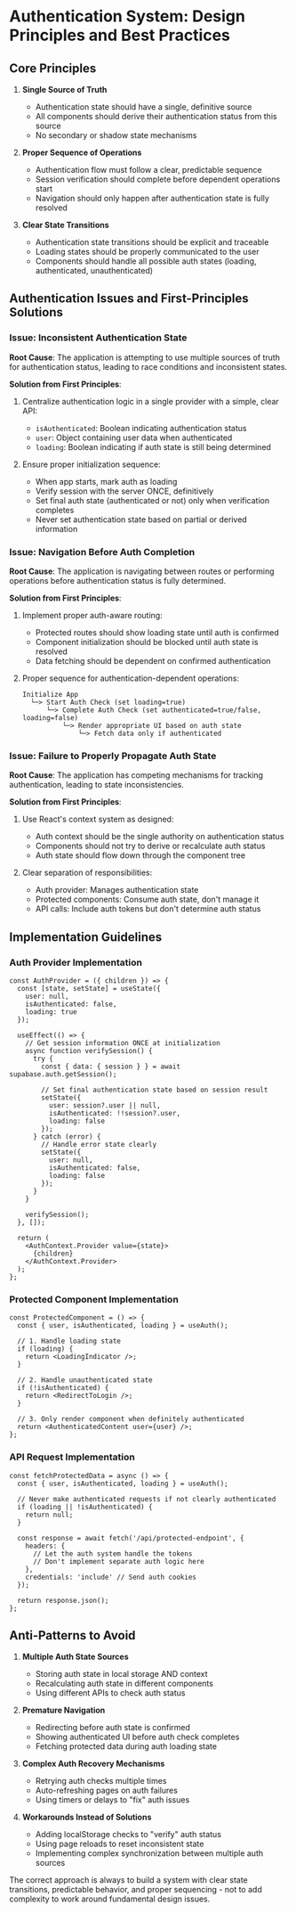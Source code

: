 # Authentication System: Design Principles and Best Practices

## Core Principles

1. **Single Source of Truth**
   - Authentication state should have a single, definitive source
   - All components should derive their authentication status from this source
   - No secondary or shadow state mechanisms

2. **Proper Sequence of Operations**
   - Authentication flow must follow a clear, predictable sequence
   - Session verification should complete before dependent operations start
   - Navigation should only happen after authentication state is fully resolved

3. **Clear State Transitions**
   - Authentication state transitions should be explicit and traceable
   - Loading states should be properly communicated to the user
   - Components should handle all possible auth states (loading, authenticated, unauthenticated)

## Authentication Issues and First-Principles Solutions

### Issue: Inconsistent Authentication State

**Root Cause**: The application is attempting to use multiple sources of truth for authentication status, leading to race conditions and inconsistent states.

**Solution from First Principles**:

1. Centralize authentication logic in a single provider with a simple, clear API:
   - `isAuthenticated`: Boolean indicating authentication status
   - `user`: Object containing user data when authenticated
   - `loading`: Boolean indicating if auth state is still being determined

2. Ensure proper initialization sequence:
   - When app starts, mark auth as loading
   - Verify session with the server ONCE, definitively
   - Set final auth state (authenticated or not) only when verification completes
   - Never set authentication state based on partial or derived information

### Issue: Navigation Before Auth Completion

**Root Cause**: The application is navigating between routes or performing operations before authentication status is fully determined.

**Solution from First Principles**:

1. Implement proper auth-aware routing:
   - Protected routes should show loading state until auth is confirmed
   - Component initialization should be blocked until auth state is resolved
   - Data fetching should be dependent on confirmed authentication

2. Proper sequence for authentication-dependent operations:
   ```
   Initialize App
     └─> Start Auth Check (set loading=true)
         └─> Complete Auth Check (set authenticated=true/false, loading=false)
             └─> Render appropriate UI based on auth state
                 └─> Fetch data only if authenticated
   ```

### Issue: Failure to Properly Propagate Auth State

**Root Cause**: The application has competing mechanisms for tracking authentication, leading to state inconsistencies.

**Solution from First Principles**:

1. Use React's context system as designed:
   - Auth context should be the single authority on authentication status
   - Components should not try to derive or recalculate auth status
   - Auth state should flow down through the component tree

2. Clear separation of responsibilities:
   - Auth provider: Manages authentication state
   - Protected components: Consume auth state, don't manage it
   - API calls: Include auth tokens but don't determine auth status

## Implementation Guidelines

### Auth Provider Implementation

```tsx
const AuthProvider = ({ children }) => {
  const [state, setState] = useState({
    user: null,
    isAuthenticated: false,
    loading: true
  });

  useEffect(() => {
    // Get session information ONCE at initialization
    async function verifySession() {
      try {
        const { data: { session } } = await supabase.auth.getSession();
        
        // Set final authentication state based on session result
        setState({
          user: session?.user || null,
          isAuthenticated: !!session?.user,
          loading: false
        });
      } catch (error) {
        // Handle error state clearly
        setState({
          user: null,
          isAuthenticated: false,
          loading: false
        });
      }
    }
    
    verifySession();
  }, []);

  return (
    <AuthContext.Provider value={state}>
      {children}
    </AuthContext.Provider>
  );
};
```

### Protected Component Implementation

```tsx
const ProtectedComponent = () => {
  const { user, isAuthenticated, loading } = useAuth();
  
  // 1. Handle loading state
  if (loading) {
    return <LoadingIndicator />;
  }
  
  // 2. Handle unauthenticated state
  if (!isAuthenticated) {
    return <RedirectToLogin />;
  }
  
  // 3. Only render component when definitely authenticated
  return <AuthenticatedContent user={user} />;
};
```

### API Request Implementation

```tsx
const fetchProtectedData = async () => {
  const { user, isAuthenticated, loading } = useAuth();
  
  // Never make authenticated requests if not clearly authenticated
  if (loading || !isAuthenticated) {
    return null;
  }
  
  const response = await fetch('/api/protected-endpoint', {
    headers: {
      // Let the auth system handle the tokens
      // Don't implement separate auth logic here
    },
    credentials: 'include' // Send auth cookies
  });
  
  return response.json();
};
```

## Anti-Patterns to Avoid

1. **Multiple Auth State Sources**
   - Storing auth state in local storage AND context
   - Recalculating auth state in different components
   - Using different APIs to check auth status

2. **Premature Navigation**
   - Redirecting before auth state is confirmed
   - Showing authenticated UI before auth check completes
   - Fetching protected data during auth loading state

3. **Complex Auth Recovery Mechanisms**
   - Retrying auth checks multiple times
   - Auto-refreshing pages on auth failures
   - Using timers or delays to "fix" auth issues

4. **Workarounds Instead of Solutions**
   - Adding localStorage checks to "verify" auth status 
   - Using page reloads to reset inconsistent state
   - Implementing complex synchronization between multiple auth sources

The correct approach is always to build a system with clear state transitions, predictable behavior, and proper sequencing - not to add complexity to work around fundamental design issues.